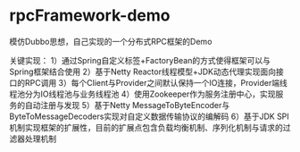 # rpcFramework-demo
模仿Dubbo思想，自己实现的一个分布式RPC框架的Demo

关键实现：
1）通过Spring自定义标签+FactoryBean的方式使得框架可以与Spring框架结合使用
2）基于Netty Reactor线程模型+JDK动态代理实现面向接口的RPC调用
3）每个Client与Provider之间默认保持一个IO连接，Provider端线程池分为IO线程池与业务线程池
4）使用Zookeeper作为服务注册中心，实现服务的自动注册与发现
5）基于Netty MessageToByteEncoder与ByteToMessageDecoders实现对自定义数据传输协议的编解码
6）基于JDK SPI机制实现框架的扩展性，目前的扩展点包含负载均衡机制、序列化机制与请求的过滤器处理机制

